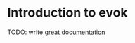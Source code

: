 # Introduction to evok

TODO: write [great documentation](http://jacobian.org/writing/great-documentation/what-to-write/)
